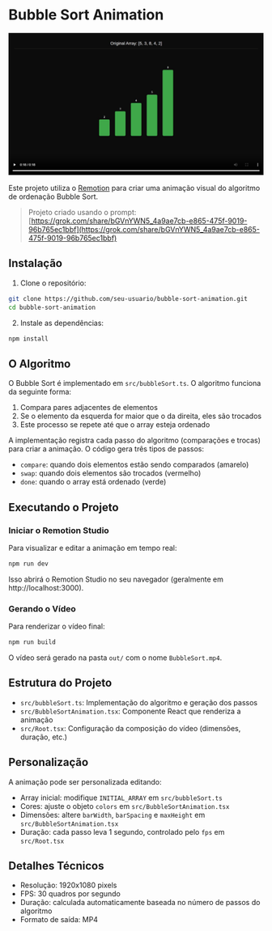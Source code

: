 # Bubble Sort Animation

![Bubble Sort Animation](bubble-sort-animation.png)

Este projeto utiliza o [Remotion](https://www.remotion.dev/) para criar uma animação visual do algoritmo de ordenação Bubble Sort.

> Projeto criado usando o prompt: [https://grok.com/share/bGVnYWN5_4a9ae7cb-e865-475f-9019-96b765ec1bbf](https://grok.com/share/bGVnYWN5_4a9ae7cb-e865-475f-9019-96b765ec1bbf)

## Instalação

1. Clone o repositório:
```bash
git clone https://github.com/seu-usuario/bubble-sort-animation.git
cd bubble-sort-animation
```

2. Instale as dependências:
```bash
npm install
```

## O Algoritmo

O Bubble Sort é implementado em `src/bubbleSort.ts`. O algoritmo funciona da seguinte forma:

1. Compara pares adjacentes de elementos
2. Se o elemento da esquerda for maior que o da direita, eles são trocados
3. Este processo se repete até que o array esteja ordenado

A implementação registra cada passo do algoritmo (comparações e trocas) para criar a animação. O código gera três tipos de passos:
- `compare`: quando dois elementos estão sendo comparados (amarelo)
- `swap`: quando dois elementos são trocados (vermelho)
- `done`: quando o array está ordenado (verde)

## Executando o Projeto

### Iniciar o Remotion Studio

Para visualizar e editar a animação em tempo real:

```bash
npm run dev
```

Isso abrirá o Remotion Studio no seu navegador (geralmente em http://localhost:3000).

### Gerando o Vídeo

Para renderizar o vídeo final:

```bash
npm run build
```

O vídeo será gerado na pasta `out/` com o nome `BubbleSort.mp4`.

## Estrutura do Projeto

- `src/bubbleSort.ts`: Implementação do algoritmo e geração dos passos
- `src/BubbleSortAnimation.tsx`: Componente React que renderiza a animação
- `src/Root.tsx`: Configuração da composição do vídeo (dimensões, duração, etc.)

## Personalização

A animação pode ser personalizada editando:

- Array inicial: modifique `INITIAL_ARRAY` em `src/bubbleSort.ts`
- Cores: ajuste o objeto `colors` em `src/BubbleSortAnimation.tsx`
- Dimensões: altere `barWidth`, `barSpacing` e `maxHeight` em `src/BubbleSortAnimation.tsx`
- Duração: cada passo leva 1 segundo, controlado pelo `fps` em `src/Root.tsx`

## Detalhes Técnicos

- Resolução: 1920x1080 pixels
- FPS: 30 quadros por segundo
- Duração: calculada automaticamente baseada no número de passos do algoritmo
- Formato de saída: MP4
